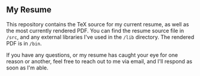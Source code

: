 ## My Resume

This repository contains the TeX source for my current resume, as well as the most currently rendered PDF. You can find the resume source file in `/src`, and any external libraries I've used in the `/lib` directory. The rendered PDF is in `/bin`.

If you have any questions, or my resume has caught your eye for one reason or another, feel free to reach out to me via email, and I'll respond as soon as I'm able.